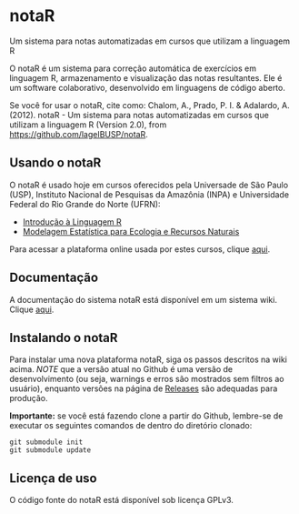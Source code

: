# notaR
Um sistema para notas automatizadas em cursos que utilizam a linguagem R

O notaR é um sistema para correção automática de exercícios em linguagem R, armazenamento e 
visualização das notas resultantes. Ele é um software colaborativo, desenvolvido em linguagens de código aberto.

Se você for usar o notaR, cite como:
Chalom, A., Prado, P. I. & Adalardo, A. (2012). notaR - Um sistema para notas automatizadas em cursos que utilizam a linguagem R (Version 2.0), from https://github.com/lageIBUSP/notaR.

## Usando o notaR

O notaR é usado hoje em cursos oferecidos pela Universade de São Paulo (USP),
Instituto Nacional de Pesquisas da Amazônia (INPA) e Universidade Federal do Rio Grande do Norte (UFRN):
* [Introdução à Linguagem R](http://www.ecologia.ib.usp.br/bie5782/doku.php)
* [Modelagem Estatística para Ecologia e Recursos Naturais](http://cmq.esalq.usp.br/BIE5781/doku.php)

Para acessar a plataforma online usada por estes cursos, clique [aqui](http://www.lage.ib.usp.br/rserve/).

## Documentação

A documentação do sistema notaR está disponível em um sistema wiki. Clique [aqui](https://github.com/lageIBUSP/notaR/wiki).

## Instalando o notaR

Para instalar uma nova plataforma notaR, siga os passos descritos na wiki acima.
*NOTE* que a versão atual no Github é uma versão de desenvolvimento (ou seja, warnings e erros são 
mostrados sem filtros ao usuário), enquanto versões na página 
de [Releases](https://github.com/lageIBUSP/notaR/releases) são adequadas para produção.

**Importante:** se você está fazendo clone a partir do Github, lembre-se de executar os seguintes comandos de dentro
do diretório clonado:
```
git submodule init 
git submodule update
```

## Licença de uso
O código fonte do notaR está disponível sob licença GPLv3.
